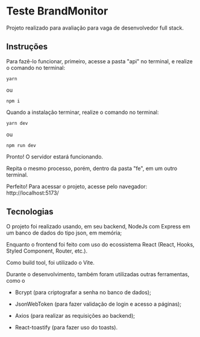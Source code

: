 
# Teste BrandMonitor

Projeto realizado para avaliação para vaga de desenvolvedor full stack.




## Instruções

Para fazê-lo funcionar, primeiro, acesse a pasta "api" no terminal, e realize o comando no terminal:

`yarn` 

ou

`npm i`

Quando a instalação terminar, realize o comando no terminal:

`yarn dev`

ou

`npm run dev`

Pronto! O servidor estará funcionando.

Repita o mesmo processo, porém, dentro da pasta "fe", em um outro terminal.

Perfeito! Para acessar o projeto, acesse pelo navegador: http://localhost:5173/



## Tecnologias

O projeto foi realizado usando, em seu backend, NodeJs com Express em um banco
de dados do tipo json, em memória;

Enquanto o frontend foi feito com uso do ecossistema React (React, Hooks, Styled Component, Router, etc.).

Como build tool, foi utilizado o Vite.

Durante o desenvolvimento, também foram utilizadas outras ferramentas, como o

- Bcrypt (para criptografar a senha no banco de dados);

- JsonWebToken (para fazer validação de login e acesso a páginas);

- Axios (para realizar as requisições ao backend);

- React-toastify (para fazer uso do toasts).



